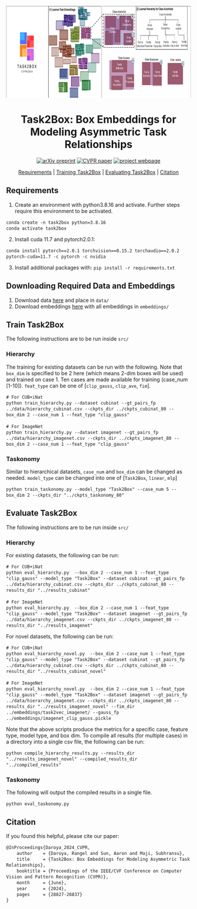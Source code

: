 <!-- ![Transformers have better explanations](media/banner.png) -->
<div align="center"><img src=media/banner.png height="250"></div>

<div align="center">

# Task2Box: Box Embeddings for Modeling Asymmetric Task Relationships
<!-- [[arXiv Paper]](https://arxiv.org/abs/2403.17173) <br/> -->
[![arXiv preprint](https://img.shields.io/badge/arXiv-2403.17173-red)](https://arxiv.org/abs/2403.17173)
[![CVPR paper](https://img.shields.io/badge/CVPR-2024-blue)](https://openaccess.thecvf.com/content/CVPR2024/html/Daroya_Task2Box_Box_Embeddings_for_Modeling_Asymmetric_Task_Relationships_CVPR_2024_paper.html)
[![project webpage](https://img.shields.io/badge/project%20webpage-8A2BE2)](https://rangeldaroya.github.io/projects/task2box)


[Requirements](#requirements) | [Training Task2Box](#train-task2box) | [Evaluating Task2Box](#evaluate-task2box) | [Citation](#citation)

</div>


## Requirements
1. Create an environment with python3.8.16 and activate. Further steps require this environment to be activated.
```
conda create -n task2box python=3.8.16
conda activate task2box
```
2. Install cuda 11.7 and pytorch2.0.1:
```
conda install pytorch==2.0.1 torchvision==0.15.2 torchaudio==2.0.2 pytorch-cuda=11.7 -c pytorch -c nvidia
```
3. Install additional packages with: `pip install -r requirements.txt`

## Downloading Required Data and Embeddings
1. Download data [here](https://drive.google.com/file/d/1SRwfXaqkdeGraKaT_XcXXsqFE83VV2l7/view?usp=sharing) and place in `data/`
2. Download embeddings [here](https://drive.google.com/file/d/1_YRuWlzfWML5gf1wXGiPluezyWdDqzQp/view?usp=sharing) with all embeddings in `embeddings/`


## Train Task2Box
The following instructions are to be run inside `src/`
### Hierarchy
The training for existing datasets can be run with the following. Note that `box_dim` is specified to be 2 here (which means 2-dim boxes will be used) and trained on case 1. Ten cases are made available for training (case_num [1-10]). `feat_type` can be one of [`clip_gauss`, `clip_ave`, `fim`].
```
# For CUB+iNat
python train_hierarchy.py --dataset cubinat --gt_pairs_fp ../data/hierarchy_cubinat.csv --ckpts_dir ../ckpts_cubinat_80 --box_dim 2 --case_num 1 --feat_type "clip_gauss"

# For ImageNet
python train_hierarchy.py --dataset imagenet --gt_pairs_fp ../data/hierarchy_imagenet.csv --ckpts_dir ../ckpts_imagenet_80 --box_dim 2 --case_num 1 --feat_type "clip_gauss"
```
### Taskonomy
Similar to hierarchical datasets, `case_num` and `box_dim` can be changed as needed. `model_type` can be changed into one of [`Task2Box`, `linear`, `mlp`]
```
python train_taskonomy.py --model_type "Task2Box" --case_num 5 --box_dim 2 --ckpts_dir "../ckpts_taskonomy_80"
```

## Evaluate Task2Box
The following instructions are to be run inside `src/`
### Hierarchy
For existing datasets, the following can be run:
```
# For CUB+iNat
python eval_hierarchy.py  --box_dim 2 --case_num 1 --feat_type "clip_gauss" --model_type "Task2Box" --dataset cubinat --gt_pairs_fp ../data/hierarchy_cubinat.csv --ckpts_dir ../ckpts_cubinat_80 --results_dir "../results_cubinat"

# For ImageNet
python eval_hierarchy.py  --box_dim 2 --case_num 1 --feat_type "clip_gauss" --model_type "Task2Box" --dataset imagenet --gt_pairs_fp ../data/hierarchy_imagenet.csv --ckpts_dir ../ckpts_imagenet_80 --results_dir "../results_imagenet"
```

For novel datasets, the following can be run:
```
# For CUB+iNat
python eval_hierarchy_novel.py  --box_dim 2 --case_num 1 --feat_type "clip_gauss" --model_type "Task2Box" --dataset cubinat --gt_pairs_fp ../data/hierarchy_cubinat.csv --ckpts_dir ../ckpts_cubinat_80 --results_dir "../results_cubinat_novel"

# For ImageNet
python eval_hierarchy_novel.py  --box_dim 2 --case_num 1 --feat_type "clip_gauss" --model_type "Task2Box" --dataset imagenet --gt_pairs_fp ../data/hierarchy_imagenet.csv --ckpts_dir ../ckpts_imagenet_80 --results_dir "../results_imagenet_novel" --fim_dir ../embeddings/task2vec_imagenet/ --gauss_fp ../embeddings/imagenet_clip_gauss.pickle
```

Note that the above scripts produce the metrics for a specific case, feature type, model type, and box dim. To compile all results (for multiple cases) in a directory into a single csv file, the following can be run:
```
python compile_hierarchy_results.py --results_dir "../results_imagenet_novel" --compiled_results_dir "../compiled_results"
```

### Taskonomy
The following will output the compiled results in a single file.
```
python eval_taskonomy.py
```

## Citation
If you found this helpful, please cite our paper:

```
@InProceedings{Daroya_2024_CVPR,
    author    = {Daroya, Rangel and Sun, Aaron and Maji, Subhransu},
    title     = {Task2Box: Box Embeddings for Modeling Asymmetric Task Relationships},
    booktitle = {Proceedings of the IEEE/CVF Conference on Computer Vision and Pattern Recognition (CVPR)},
    month     = {June},
    year      = {2024},
    pages     = {28827-28837}
}
```
